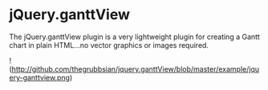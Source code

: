 jQuery.ganttView
================

The jQuery.ganttView plugin is a very lightweight plugin for creating a Gantt chart in plain HTML...no vector graphics or images required.

!(http://github.com/thegrubbsian/jquery.ganttView/blob/master/example/jquery-ganttview.png)